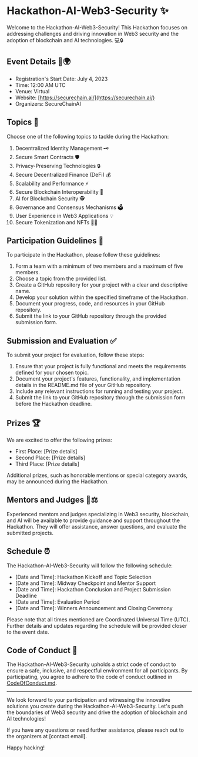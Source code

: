 # Hackathon-AI-Web3-Security ✨

Welcome to the Hackathon-AI-Web3-Security! This Hackathon focuses on addressing challenges and driving innovation in Web3 security and the adoption of blockchain and AI technologies. 💻🔒

## Event Details 📅🌍

- Registration's Start Date: July 4, 2023
- Time: 12:00 AM UTC
- Venue: Virtual
- Website: [https://securechain.ai/](https://securechain.ai/)
- Organizers: SecureChainAI

## Topics 🚀

Choose one of the following topics to tackle during the Hackathon:

1. Decentralized Identity Management 🗝️
2. Secure Smart Contracts 🛡️
3. Privacy-Preserving Technologies 🔒
4. Secure Decentralized Finance (DeFi) 💰
5. Scalability and Performance ⚡
6. Secure Blockchain Interoperability 🔗
7. AI for Blockchain Security 🕵️
8. Governance and Consensus Mechanisms 🗳️
9. User Experience in Web3 Applications 💡
10. Secure Tokenization and NFTs 🚫🧩

## Participation Guidelines 📝

To participate in the Hackathon, please follow these guidelines:

1. Form a team with a minimum of two members and a maximum of five members.
2. Choose a topic from the provided list.
3. Create a GitHub repository for your project with a clear and descriptive name.
4. Develop your solution within the specified timeframe of the Hackathon.
5. Document your progress, code, and resources in your GitHub repository.
6. Submit the link to your GitHub repository through the provided submission form.

## Submission and Evaluation ✅

To submit your project for evaluation, follow these steps:

1. Ensure that your project is fully functional and meets the requirements defined for your chosen topic.
2. Document your project's features, functionality, and implementation details in the README.md file of your GitHub repository.
3. Include any relevant instructions for running and testing your project.
4. Submit the link to your GitHub repository through the submission form before the Hackathon deadline.

## Prizes 🏆

We are excited to offer the following prizes:

- First Place: [Prize details]
- Second Place: [Prize details]
- Third Place: [Prize details]

Additional prizes, such as honorable mentions or special category awards, may be announced during the Hackathon.

## Mentors and Judges 👥⚖️

Experienced mentors and judges specializing in Web3 security, blockchain, and AI will be available to provide guidance and support throughout the Hackathon. They will offer assistance, answer questions, and evaluate the submitted projects.

## Schedule ⏰

The Hackathon-AI-Web3-Security will follow the following schedule:

- [Date and Time]: Hackathon Kickoff and Topic Selection
- [Date and Time]: Midway Checkpoint and Mentor Support
- [Date and Time]: Hackathon Conclusion and Project Submission Deadline
- [Date and Time]: Evaluation Period
- [Date and Time]: Winners Announcement and Closing Ceremony

Please note that all times mentioned are Coordinated Universal Time (UTC). Further details and updates regarding the schedule will be provided closer to the event date.

## Code of Conduct 🤝

The Hackathon-AI-Web3-Security upholds a strict code of conduct to ensure a safe, inclusive, and respectful environment for all participants. By participating, you agree to adhere to the code of conduct outlined in [CodeOfConduct.md](CodeOfConduct.md).

---

We look forward to your participation and witnessing the innovative solutions you create during the Hackathon-AI-Web3-Security. Let's push the boundaries of Web3 security and drive the adoption of blockchain and AI technologies!

If you have any questions or need further assistance, please reach out to the organizers at [contact email].

Happy hacking! 
